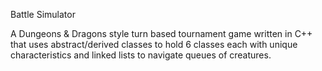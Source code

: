 Battle Simulator

A Dungeons & Dragons style turn based tournament game written in C++ that uses abstract/derived classes to hold 6 classes 
each with unique characteristics and linked lists to navigate queues of creatures.
